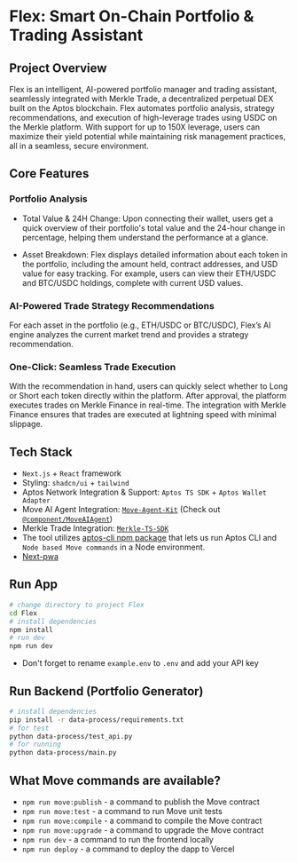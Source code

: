 # Flex: Smart On-Chain Portfolio & Trading Assistant
## Project Overview
Flex is an intelligent, AI-powered portfolio manager and trading assistant, seamlessly integrated with Merkle Trade, a decentralized perpetual DEX built on the Aptos blockchain. Flex automates portfolio analysis, strategy recommendations, and execution of high-leverage trades using USDC on the Merkle platform. With support for up to 150X leverage, users can maximize their yield potential while maintaining risk management practices, all in a seamless, secure environment.

## Core Features
### Portfolio Analysis
- Total Value & 24H Change: Upon connecting their wallet, users get a quick overview of their portfolio's total value and the 24-hour change in percentage, helping them understand the performance at a glance.

- Asset Breakdown: Flex displays detailed information about each token in the portfolio, including the amount held, contract addresses, and USD value for easy tracking. For example, users can view their ETH/USDC and BTC/USDC holdings, complete with current USD values.

### AI-Powered Trade Strategy Recommendations
For each asset in the portfolio (e.g., ETH/USDC or BTC/USDC), Flex’s AI engine analyzes the current market trend and provides a strategy recommendation.

### One-Click: Seamless Trade Execution
With the recommendation in hand, users can quickly select whether to Long or Short each token directly within the platform. After approval, the platform executes trades on Merkle Finance in real-time. The integration with Merkle Finance ensures that trades are executed at lightning speed with minimal slippage.

## Tech Stack

- `Next.js` + `React` framework
- Styling: `shadcn/ui` + `tailwind`
- Aptos Network Integration & Support: `Aptos TS SDK` + `Aptos Wallet Adapter`
- Move AI Agent Integration: [`Move-Agent-Kit`](https://github.com/Metamove/move-agent-kit) (Check out [`@component/MoveAIAgent`](./Flex/src/components/MoveAIAgent.tsx))
- Merkle Trade Integration: [`Merkle-TS-SDK`](https://github.com/merkle-trade/merkle-ts-sdk)
- The tool utilizes [aptos-cli npm package](https://github.com/aptos-labs/aptos-cli) that lets us run Aptos CLI and `Node based Move commands` in a Node environment.
- [Next-pwa](https://ducanh-next-pwa.vercel.app/)

## Run App
```bash
# change directory to project Flex
cd Flex 
# install dependencies
npm install
# run dev
npm run dev
```
- Don't forget to rename `example.env` to `.env` and add your API key

## Run Backend (Portfolio Generator)    
```bash
# install dependencies
pip install -r data-process/requirements.txt
# for test
python data-process/test_api.py
# for running
python data-process/main.py

```

## What Move commands are available?

- `npm run move:publish` - a command to publish the Move contract
- `npm run move:test` - a command to run Move unit tests
- `npm run move:compile` - a command to compile the Move contract
- `npm run move:upgrade` - a command to upgrade the Move contract
- `npm run dev` - a command to run the frontend locally
- `npm run deploy` - a command to deploy the dapp to Vercel
